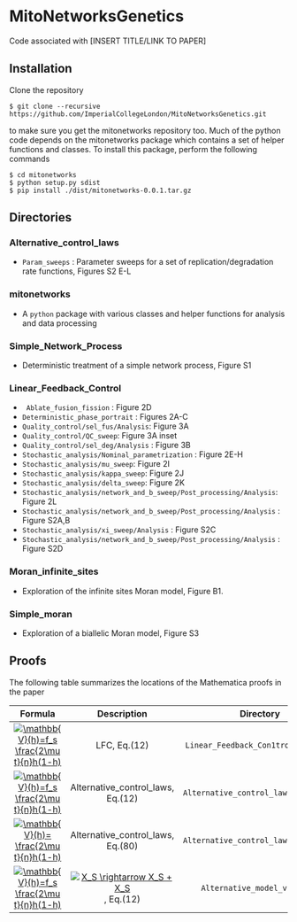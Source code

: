 # MitoNetworksGenetics

Code associated with [INSERT TITLE/LINK TO PAPER] 

## Installation

Clone the repository

```
$ git clone --recursive https://github.com/ImperialCollegeLondon/MitoNetworksGenetics.git
```

to make sure you get the mitonetworks repository too. Much of the python code depends on the mitonetworks package which contains a set of helper functions and classes. To install this package, perform the following commands

```
$ cd mitonetworks
$ python setup.py sdist 
$ pip install ./dist/mitonetworks-0.0.1.tar.gz
```

## Directories

### Alternative_control_laws

- `Param_sweeps` : Parameter sweeps for a set of replication/degradation rate functions, Figures S2 E-L

### mitonetworks

- A `python` package with various classes and helper functions for analysis and data processing

### Simple_Network_Process

- Deterministic treatment of a simple network process, Figure S1

### Linear_Feedback_Control

- ` Ablate_fusion_fission` : Figure 2D
- `Deterministic_phase_portrait` : Figures 2A-C
- `Quality_control/sel_fus/Analysis`: Figure 3A
- `Quality_control/QC_sweep`: Figure 3A inset
- `Quality_control/sel_deg/Analysis` : Figure 3B
- `Stochastic_analysis/Nominal_parametrization` : Figure 2E-H
- `Stochastic_analysis/mu_sweep`: Figure 2I
- `Stochastic_analysis/kappa_sweep`: Figure 2J
- `Stochastic_analysis/delta_sweep`: Figure 2K
- `Stochastic_analysis/network_and_b_sweep/Post_processing/Analysis`: Figure 2L
- `Stochastic_analysis/network_and_b_sweep/Post_processing/Analysis` : Figure S2A,B
- `Stochastic_analysis/xi_sweep/Analysis` : Figure S2C
- `Stochastic_analysis/network_and_b_sweep/Post_processing/Analysis` : Figure S2D

### Moran_infinite_sites

 - Exploration of the infinite sites Moran model, Figure B1.

### Simple_moran

 - Exploration of a biallelic Moran model, Figure S3

## Proofs

The following table summarizes the locations of the Mathematica proofs in the paper 

| Formula | Description | Directory|
|:-------:|:-----------:|:--------:|
<a href="http://www.codecogs.com/eqnedit.php?latex=\mathbb{V}(h)=f_s&space;\frac{2\mu&space;t}{n}h(1-h)" target="_blank"><img src="http://latex.codecogs.com/gif.latex?\mathbb{V}(h)=f_s&space;\frac{2\mu&space;t}{n}h(1-h)" title="\mathbb{V}(h)=f_s \frac{2\mu t}{n}h(1-h)" /></a> | LFC, Eq.(12) |	`Linear_Feedback_Con1trol/Proof_Vh` |
<a href="http://www.codecogs.com/eqnedit.php?latex=\mathbb{V}(h)=f_s&space;\frac{2\mu&space;t}{n}h(1-h)" target="_blank"><img src="http://latex.codecogs.com/gif.latex?\mathbb{V}(h)=f_s&space;\frac{2\mu&space;t}{n}h(1-h)" title="\mathbb{V}(h)=f_s \frac{2\mu t}{n}h(1-h)" /></a>  | Alternative_control_laws, Eq.(12) | `Alternative_control_laws/Vh_proofs`
<a href="http://www.codecogs.com/eqnedit.php?latex=\mathbb{V}(h)=&space;\frac{2\mu&space;t}{n}h(1-h)" target="_blank"><img src="http://latex.codecogs.com/gif.latex?\mathbb{V}(h)=&space;\frac{2\mu&space;t}{n}h(1-h)" title="\mathbb{V}(h)= \frac{2\mu t}{n}h(1-h)" /></a>  | Alternative_control_laws, Eq.(80) | `Alternative_control_laws/Vh_proofs`
<a href="http://www.codecogs.com/eqnedit.php?latex=\mathbb{V}(h)=f_s&space;\frac{2\mu&space;t}{n}h(1-h)" target="_blank"><img src="http://latex.codecogs.com/gif.latex?\mathbb{V}(h)=f_s&space;\frac{2\mu&space;t}{n}h(1-h)" title="\mathbb{V}(h)=f_s \frac{2\mu t}{n}h(1-h)" /></a> | <a href="http://www.codecogs.com/eqnedit.php?latex=X_S&space;\rightarrow&space;X_S&space;&plus;&space;X_S" target="_blank"><img src="http://latex.codecogs.com/gif.latex?X_S&space;\rightarrow&space;X_S&space;&plus;&space;X_S" title="X_S \rightarrow X_S + X_S" /></a> , Eq.(12)| `Alternative_model_vh_proof`
